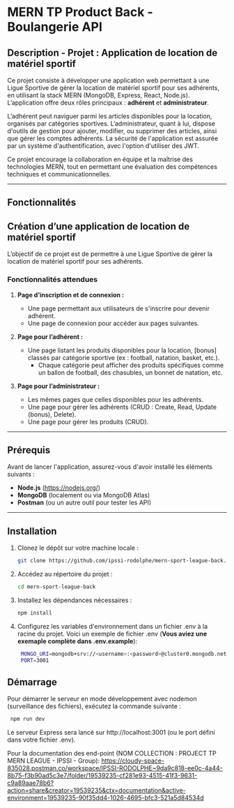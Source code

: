 # MERN TP Product Back - Boulangerie API

## Description - Projet : Application de location de matériel sportif

Ce projet consiste à développer une application web permettant à une Ligue Sportive de gérer la location de matériel sportif pour ses adhérents, en utilisant la stack MERN (MongoDB, Express, React, Node.js). L’application offre deux rôles principaux : **adhérent** et **administrateur**.

L’adhérent peut naviguer parmi les articles disponibles pour la location, organisés par catégories sportives. L’administrateur, quant à lui, dispose d'outils de gestion pour ajouter, modifier, ou supprimer des articles, ainsi que gérer les comptes adhérents. La sécurité de l'application est assurée par un système d'authentification, avec l'option d'utiliser des JWT.

Ce projet encourage la collaboration en équipe et la maîtrise des technologies MERN, tout en permettant une évaluation des compétences techniques et communicationnelles.


---

## Fonctionnalités

## Création d’une application de location de matériel sportif

L’objectif de ce projet est de permettre à une Ligue Sportive de gérer la location de matériel sportif pour ses adhérents.

### Fonctionnalités attendues

1. **Page d’inscription et de connexion :**
   - Une page permettant aux utilisateurs de s'inscrire pour devenir adhérent.
   - Une page de connexion pour accéder aux pages suivantes.

2. **Page pour l’adhérent :**
   - Une page listant les produits disponibles pour la location, [bonus] classés par catégorie sportive (ex : football, natation, basket, etc.).
      - Chaque catégorie peut afficher des produits spécifiques comme un ballon de football, des chasubles, un bonnet de natation, etc.

3. **Page pour l’administrateur :**
   - Les mêmes pages que celles disponibles pour les adhérents.
   - Une page pour gérer les adhérents (CRUD : Create, Read, Update (bonus), Delete).
   - Une page pour gérer les produits (CRUD).

---

## Prérequis

Avant de lancer l'application, assurez-vous d'avoir installé les éléments suivants :

- **Node.js** (https://nodejs.org/)
- **MongoDB** (localement ou via MongoDB Atlas)
- **Postman** (ou un autre outil pour tester les API)

---

## Installation

1. Clonez le dépôt sur votre machine locale :

   ```bash
   git clone https://github.com/ipssi-rodolphe/mern-sport-league-back.git
   ````

2. Accédez au répertoire du projet :

   ```bash
   cd mern-sport-league-back
   ````


3. Installez les dépendances nécessaires :

   ```bash
   npm install
   ````

4. Configurez les variables d'environnement dans un fichier .env à la racine du projet. Voici un exemple de fichier .env (**Vous aviez une exemaple complète dans .env.example**):

   ```bash
    MONGO_URI=mongodb+srv://<username>:<password>@cluster0.mongodb.net/<database>?retryWrites=true&w=majority
    PORT=3001
   ```

## Démarrage
Pour démarrer le serveur en mode développement avec nodemon (surveillance des fichiers), exécutez la commande suivante :


   ```bash
    npm run dev
   ```

Le serveur Express sera lancé sur http://localhost:3001 (ou le port défini dans votre fichier .env).

Pour la documentation des end-point (NOM COLLECTION : PROJECT TP MERN LEAGUE - IPSSI - Group): https://cloudy-space-835028.postman.co/workspace/IPSSI-RODOLPHE~9da9c818-ee0c-4a44-8b75-f3b90ad5c3e7/folder/19539235-cf281e93-4515-41f3-9631-c9a89aae78b6?action=share&creator=19539235&ctx=documentation&active-environment=19539235-90f35dd4-1026-4695-bfc3-521a5d84534d 
